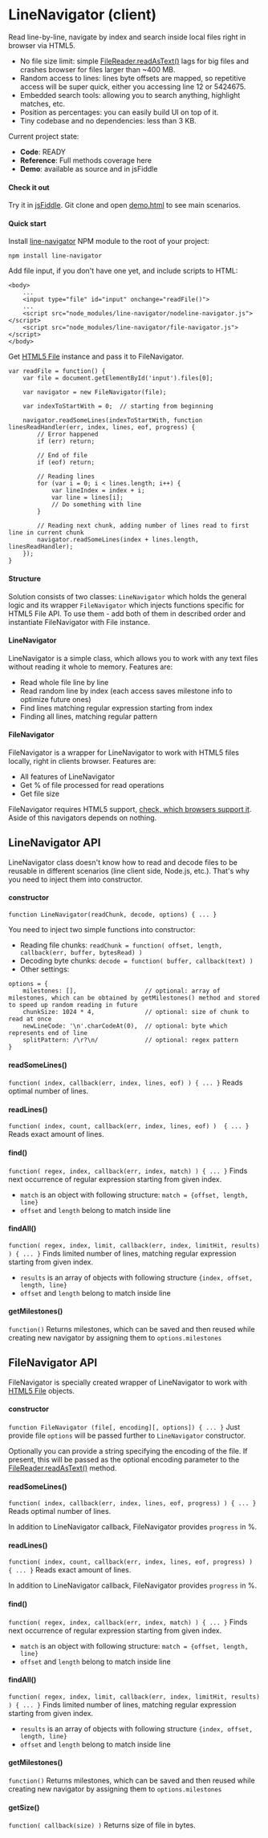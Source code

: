 # LineNavigator (client)
Read line-by-line, navigate by index and search inside local files right in browser via HTML5.
- No file size limit: simple [FileReader.readAsText()](https://developer.mozilla.org/en-US/docs/Web/API/FileReader.readAsText) lags for big files and crashes browser for files larger than ~400 MB.
- Random access to lines: lines byte offsets are mapped, so repetitive access will be super quick, either you accessing line 12 or 5424675.
- Embedded search tools: allowing you to search anything, highlight matches, etc.
- Position as percentages: you can easily build UI on top of it.
- Tiny codebase and no dependencies: less than 3 KB.

Current project state:
- **Code**: READY
- **Reference**: Full methods coverage here
- **Demo**: available as source and in jsFiddle

#### Check it out
Try it in [jsFiddle](http://jsfiddle.net/3hmee6vb/3/). Git clone and open [demo.html](https://github.com/anpur/client-line-navigator/blob/master/demo.html) to see main scenarios.

#### Quick start
Install [line-navigator](https://www.npmjs.com/package/line-navigator) NPM module to the root of your project:

    npm install line-navigator

Add file input, if you don't have one yet, and include scripts to HTML:
```
<body>
	...
	<input type="file" id="input" onchange="readFile()">	
	...
	<script src="node_modules/line-navigator/nodeline-navigator.js"></script>
	<script src="node_modules/line-navigator/file-navigator.js"></script>
</body>
```
Get [HTML5 File](https://developer.mozilla.org/en-US/docs/Using_files_from_web_applications) instance and pass it to FileNavigator.
```
var readFile = function() {
	var file = document.getElementById('input').files[0];

	var navigator = new FileNavigator(file);

	var indexToStartWith = 0;  // starting from beginning
		
	navigator.readSomeLines(indexToStartWith, function linesReadHandler(err, index, lines, eof, progress) {
		// Error happened
		if (err) return; 
		
		// End of file
		if (eof) return;
		
		// Reading lines
		for (var i = 0; i < lines.length; i++) {
			var lineIndex = index + i;
			var line = lines[i];
			// Do something with line
		}		
		
		// Reading next chunk, adding number of lines read to first line in current chunk
		navigator.readSomeLines(index + lines.length, linesReadHandler);
	});
}
```

#### Structure
Solution consists of two classes: `LineNavigator` which holds the general logic and its wrapper `FileNavigator` which injects functions specific for HTML5 File API. To use them - add both of them in described order and instantiate FileNavigator with File instance.

#### LineNavigator
LineNavigator is a simple class, which allows you to work with any text files without reading it whole to memory.
Features are:
- Read whole file line by line
- Read random line by index (each access saves milestone info to optimize future ones)
- Find lines matching regular expression starting from index
- Finding all lines, matching regular pattern

#### FileNavigator
FileNavigator is a wrapper for LineNavigator to work with HTML5 files locally, right in clients browser.
Features are:
- All features of LineNavigator
- Get % of file processed for read operations
- Get file size

FileNavigator requires HTML5 support, [check, which browsers support it](http://caniuse.com/#feat=fileapi). Aside of this navigators depends on nothing.

## LineNavigator API
LineNavigator class doesn't know how to read and decode files to be reusable in different scenarios (line client side, Node.js, etc.). That's why you need to inject them into constructor.

#### **constructor**
`function LineNavigator(readChunk, decode, options) { ... }`

You need to inject two simple functions into constructor:
- Reading file chunks: `readChunk = function( offset, length, callback(err, buffer, bytesRead) )`
- Decoding byte chunks: `decode = function( buffer, callback(text) )`
- Other settings:
```
options = {
	milestones: [],                   // optional: array of milestones, which can be obtained by getMilestones() method and stored to speed up random reading in future
	chunkSize: 1024 * 4,              // optional: size of chunk to read at once
    newLineCode: '\n'.charCodeAt(0),  // optional: byte which represents end of line
    splitPattern: /\r?\n/             // optional: regex pattern
}
```

#### readSomeLines()
`function( index, callback(err, index, lines, eof) ) { ... }` Reads optimal number of lines.

#### readLines()
`function( index, count, callback(err, index, lines, eof) )  { ... }` Reads exact amount of lines.

#### find()
`function( regex, index, callback(err, index, match) ) { ... }` Finds next occurrence of regular expression starting from given index.
- `match` is an object with following structure: `match = {offset, length, line}` 
- `offset` and `length` belong to match inside line

#### findAll()
`function( regex, index, limit, callback(err, index, limitHit, results) ) { ... }` Finds limited number of lines, matching regular expression starting from given index.
- `results` is an array of objects with following structure `{index, offset, length, line}`
- `offset` and `length` belong to match inside line

#### getMilestones() 
`function()` Returns milestones, which can be saved and then reused while creating new navigator by assigning them to `options.milestones`

## FileNavigator API
FileNavigator is specially created wrapper of LineNavigator to work with [HTML5 File](http://dev.w3.org/2006/webapi/FileAPI/#file) objects.

#### **constructor**
`function FileNavigator (file[, encoding][, options]) { ... }` Just provide file
`options` will be passed further to `LineNavigator` constructor.

Optionally you can provide a string specifying the encoding of the file. If present, this will be passed as the optional encoding parameter to the [FileReader.readAsText()](https://developer.mozilla.org/en-US/docs/Web/API/FileReader.readAsText) method.

#### readSomeLines()
`function( index, callback(err, index, lines, eof, progress) ) { ... }` Reads optimal number of lines.

In addition to LineNavigator callback, FileNavigator provides `progress` in %.

#### readLines()
`function( index, count, callback(err, index, lines, eof, progress) )  { ... }` Reads exact amount of lines.

In addition to LineNavigator callback, FileNavigator provides `progress` in %.

#### find()
`function( regex, index, callback(err, index, match) ) { ... }` Finds next occurrence of regular expression starting from given index.
- `match` is an object with following structure: `match = {offset, length, line}` 
- `offset` and `length` belong to match inside line

#### findAll()
`function( regex, index, limit, callback(err, index, limitHit, results) ) { ... }` Finds limited number of lines, matching regular expression starting from given index.
- `results` is an array of objects with following structure `{index, offset, length, line}`
- `offset` and `length` belong to match inside line

#### getMilestones() 
`function()` Returns milestones, which can be saved and then reused while creating new navigator by assigning them to `options.milestones`

#### getSize()
`function( callback(size) )` Returns size of file in bytes.